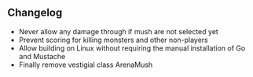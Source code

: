 ## Changelog

 * Never allow any damage through if mush are not selected yet
 * Prevent scoring for killing monsters and other non-players
 * Allow building on Linux without requiring the manual installation of Go and Mustache
 * Finally remove vestigial class ArenaMush

